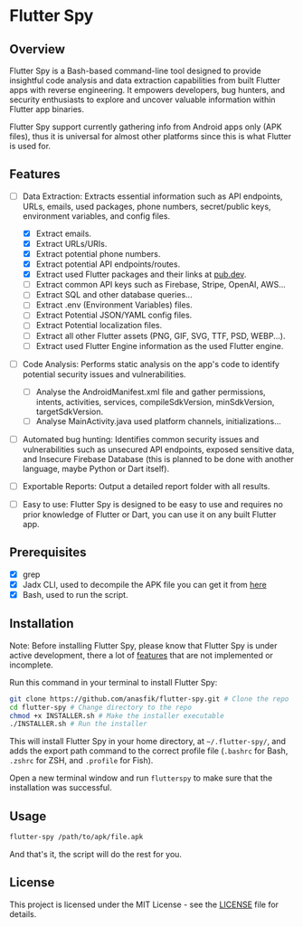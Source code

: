 # Flutter Spy

## Overview

Flutter Spy is a Bash-based command-line tool designed to provide insightful code analysis and data extraction capabilities from built Flutter apps with reverse engineering. It empowers developers, bug hunters, and security enthusiasts to explore and uncover valuable information within Flutter app binaries.

Flutter Spy support currently gathering info from Android apps only (APK files), thus it is universal for almost other platforms since this is what Flutter is used for.  

## Features

- [ ] Data Extraction: Extracts essential information such as API endpoints, URLs, emails, used packages, phone numbers, secret/public keys, environment variables, and config files.
  - [x] Extract emails.
  - [x] Extract URLs/URIs.
  - [x] Extract potential phone numbers.
  - [x] Extract potential API endpoints/routes.
  - [x] Extract used Flutter packages and their links at [pub.dev](https://pub.dev/).
  - [ ] Extract common API keys such as Firebase, Stripe, OpenAI, AWS...
  - [ ] Extract SQL and other database queries...
  - [ ] Extract .env (Environment Variables) files.
  - [ ] Extract Potential JSON/YAML config files.
  - [ ] Extract Potential localization files.
  - [ ] Extract all other Flutter assets (PNG, GIF, SVG, TTF, PSD, WEBP...).
  - [ ] Extract used Flutter Engine information as the used Flutter engine.

- [ ] Code Analysis: Performs static analysis on the app's code to identify potential security issues and vulnerabilities.
  - [ ]  Analyse the AndroidManifest.xml file and gather permissions, intents, activities, services, compileSdkVersion, minSdkVersion, targetSdkVersion.
  - [ ]  Analyse MainActivity.java used platform channels, initializations...

- [ ] Automated bug hunting: Identifies common security issues and vulnerabilities such as unsecured API endpoints, exposed sensitive data, and Insecure Firebase Database (this is planned to be done with another language, maybe Python or Dart itself).

- [ ] Exportable Reports: Output a detailed report folder with all results.

- [ ] Easy to use: Flutter Spy is designed to be easy to use and requires no prior knowledge of Flutter or Dart, you can use it on any built Flutter app.

## Prerequisites

- [x] grep
- [x] Jadx CLI, used to decompile the APK file you can get it from [here](https://github.com/skylot/jadx)
- [x] Bash, used to run the script.

## Installation

Note: Before installing Flutter Spy, please know that Flutter Spy is under active development, there a lot of [features](#features) that are not implemented or incomplete.

Run this command in your terminal to install Flutter Spy:

```bash
git clone https://github.com/anasfik/flutter-spy.git # Clone the repo
cd flutter-spy # Change directory to the repo
chmod +x INSTALLER.sh # Make the installer executable
./INSTALLER.sh # Run the installer
```

This will install Flutter Spy in your home directory, at `~/.flutter-spy/`, and adds the export path command to the correct profile file (`.bashrc` for Bash, `.zshrc` for ZSH, and `.profile` for Fish).

Open a new terminal window and run `flutterspy` to make sure that the installation was successful.

## Usage

```bash
flutter-spy /path/to/apk/file.apk
```

And that's it, the script will do the rest for you.

## License

This project is licensed under the MIT License - see the [LICENSE](LICENSE) file for details.

```
